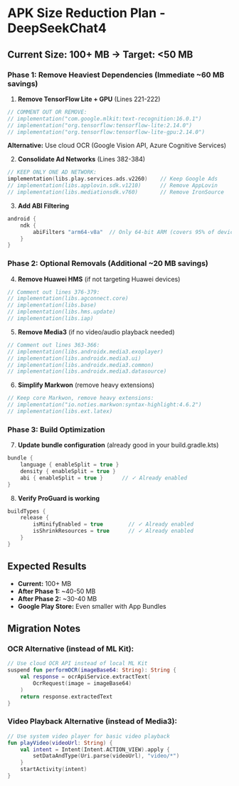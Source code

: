 # APK Size Reduction Plan - DeepSeekChat4

## Current Size: 100+ MB → Target: <50 MB

### Phase 1: Remove Heaviest Dependencies (Immediate ~60 MB savings)

1. **Remove TensorFlow Lite + GPU** (Lines 221-222)
```kotlin
// COMMENT OUT OR REMOVE:
// implementation("com.google.mlkit:text-recognition:16.0.1")
// implementation("org.tensorflow:tensorflow-lite:2.14.0")  
// implementation("org.tensorflow:tensorflow-lite-gpu:2.14.0")
```
**Alternative:** Use cloud OCR (Google Vision API, Azure Cognitive Services)

2. **Consolidate Ad Networks** (Lines 382-384)
```kotlin
// KEEP ONLY ONE AD NETWORK:
implementation(libs.play.services.ads.v2260)    // Keep Google Ads
// implementation(libs.applovin.sdk.v1210)      // Remove AppLovin
// implementation(libs.mediationsdk.v760)       // Remove IronSource
```

3. **Add ABI Filtering**
```kotlin
android {
    ndk {
        abiFilters "arm64-v8a"  // Only 64-bit ARM (covers 95% of devices)
    }
}
```

### Phase 2: Optional Removals (Additional ~20 MB savings)

4. **Remove Huawei HMS** (if not targeting Huawei devices)
```kotlin
// Comment out lines 376-379:
// implementation(libs.agconnect.core)
// implementation(libs.base) 
// implementation(libs.hms.update)
// implementation(libs.iap)
```

5. **Remove Media3** (if no video/audio playback needed)
```kotlin
// Comment out lines 363-366:
// implementation(libs.androidx.media3.exoplayer)
// implementation(libs.androidx.media3.ui)
// implementation(libs.androidx.media3.common)
// implementation(libs.androidx.media3.datasource)
```

6. **Simplify Markwon** (remove heavy extensions)
```kotlin
// Keep core Markwon, remove heavy extensions:
// implementation("io.noties.markwon:syntax-highlight:4.6.2")
// implementation(libs.ext.latex)
```

### Phase 3: Build Optimization

7. **Update bundle configuration** (already good in your build.gradle.kts)
```kotlin
bundle {
    language { enableSplit = true }
    density { enableSplit = true }  
    abi { enableSplit = true }      // ✓ Already enabled
}
```

8. **Verify ProGuard is working**
```kotlin
buildTypes {
    release {
        isMinifyEnabled = true        // ✓ Already enabled
        isShrinkResources = true      // ✓ Already enabled
    }
}
```

## Expected Results
- **Current:** 100+ MB
- **After Phase 1:** ~40-50 MB  
- **After Phase 2:** ~30-40 MB
- **Google Play Store:** Even smaller with App Bundles

## Migration Notes

### OCR Alternative (instead of ML Kit):
```kotlin
// Use cloud OCR API instead of local ML Kit
suspend fun performOCR(imageBase64: String): String {
    val response = ocrApiService.extractText(
        OcrRequest(image = imageBase64)
    )
    return response.extractedText
}
```

### Video Playback Alternative (instead of Media3):
```kotlin
// Use system video player for basic video playback
fun playVideo(videoUrl: String) {
    val intent = Intent(Intent.ACTION_VIEW).apply {
        setDataAndType(Uri.parse(videoUrl), "video/*")
    }
    startActivity(intent)
}
```